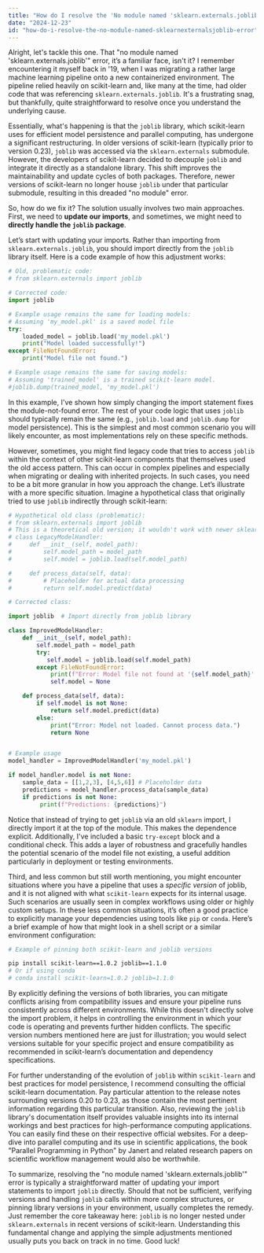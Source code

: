 ```yaml
---
title: "How do I resolve the 'No module named 'sklearn.externals.joblib'' error?"
date: "2024-12-23"
id: "how-do-i-resolve-the-no-module-named-sklearnexternalsjoblib-error"
---
```


Alright, let's tackle this one. That "no module named 'sklearn.externals.joblib'" error, it’s a familiar face, isn't it? I remember encountering it myself back in '19, when I was migrating a rather large machine learning pipeline onto a new containerized environment. The pipeline relied heavily on scikit-learn and, like many at the time, had older code that was referencing `sklearn.externals.joblib`. It's a frustrating snag, but thankfully, quite straightforward to resolve once you understand the underlying cause.

Essentially, what's happening is that the `joblib` library, which scikit-learn uses for efficient model persistence and parallel computing, has undergone a significant restructuring. In older versions of scikit-learn (typically prior to version 0.23), `joblib` was accessed via the `sklearn.externals` submodule. However, the developers of scikit-learn decided to decouple `joblib` and integrate it directly as a standalone library. This shift improves the maintainability and update cycles of both packages. Therefore, newer versions of scikit-learn no longer house `joblib` under that particular submodule, resulting in this dreaded "no module" error.

So, how do we fix it? The solution usually involves two main approaches. First, we need to **update our imports**, and sometimes, we might need to **directly handle the `joblib` package**.

Let’s start with updating your imports. Rather than importing from `sklearn.externals.joblib`, you should import directly from the `joblib` library itself. Here is a code example of how this adjustment works:

```python
# Old, problematic code:
# from sklearn.externals import joblib

# Corrected code:
import joblib

# Example usage remains the same for loading models:
# Assuming 'my_model.pkl' is a saved model file
try:
    loaded_model = joblib.load('my_model.pkl')
    print("Model loaded successfully!")
except FileNotFoundError:
    print("Model file not found.")

# Example usage remains the same for saving models:
# Assuming 'trained_model' is a trained scikit-learn model.
#joblib.dump(trained_model, 'my_model.pkl')
```

In this example, I've shown how simply changing the import statement fixes the module-not-found error. The rest of your code logic that uses `joblib` should typically remain the same (e.g., `joblib.load` and `joblib.dump` for model persistence). This is the simplest and most common scenario you will likely encounter, as most implementations rely on these specific methods.

However, sometimes, you might find legacy code that tries to access `joblib` within the context of other scikit-learn components that themselves used the old access pattern. This can occur in complex pipelines and especially when migrating or dealing with inherited projects. In such cases, you need to be a bit more granular in how you approach the change. Let’s illustrate with a more specific situation. Imagine a hypothetical class that originally tried to use `joblib` indirectly through scikit-learn:

```python
# Hypothetical old class (problematic):
# from sklearn.externals import joblib
# This is a theoretical old version; it wouldn't work with newer sklearn
# class LegacyModelHandler:
#     def __init__(self, model_path):
#         self.model_path = model_path
#         self.model = joblib.load(self.model_path)

#     def process_data(self, data):
#         # Placeholder for actual data processing
#         return self.model.predict(data)

# Corrected class:

import joblib  # Import directly from joblib library

class ImprovedModelHandler:
    def __init__(self, model_path):
        self.model_path = model_path
        try:
           self.model = joblib.load(self.model_path)
        except FileNotFoundError:
            print(f"Error: Model file not found at '{self.model_path}'.")
            self.model = None

    def process_data(self, data):
        if self.model is not None:
            return self.model.predict(data)
        else:
            print("Error: Model not loaded. Cannot process data.")
            return None


# Example usage
model_handler = ImprovedModelHandler('my_model.pkl')

if model_handler.model is not None:
    sample_data = [[1,2,3], [4,5,6]] # Placeholder data
    predictions = model_handler.process_data(sample_data)
    if predictions is not None:
         print(f"Predictions: {predictions}")
```

Notice that instead of trying to get `joblib` via an old `sklearn` import, I directly import it at the top of the module. This makes the dependence explicit. Additionally, I've included a basic `try-except` block and a conditional check. This adds a layer of robustness and gracefully handles the potential scenario of the model file not existing, a useful addition particularly in deployment or testing environments.

Third, and less common but still worth mentioning, you might encounter situations where you have a pipeline that uses a *specific version* of joblib, and it is not aligned with what `scikit-learn` expects for its internal usage. Such scenarios are usually seen in complex workflows using older or highly custom setups. In these less common situations, it’s often a good practice to explicitly manage your dependencies using tools like `pip` or `conda`. Here’s a brief example of how that might look in a shell script or a similar environment configuration:

```bash
# Example of pinning both scikit-learn and joblib versions

pip install scikit-learn==1.0.2 joblib==1.1.0
# Or if using conda
# conda install scikit-learn=1.0.2 joblib=1.1.0
```

By explicitly defining the versions of both libraries, you can mitigate conflicts arising from compatibility issues and ensure your pipeline runs consistently across different environments. While this doesn't directly solve the import problem, it helps in controlling the environment in which your code is operating and prevents further hidden conflicts. The specific version numbers mentioned here are just for illustration; you would select versions suitable for your specific project and ensure compatibility as recommended in scikit-learn’s documentation and dependency specifications.

For further understanding of the evolution of `joblib` within `scikit-learn` and best practices for model persistence, I recommend consulting the official scikit-learn documentation. Pay particular attention to the release notes surrounding versions 0.20 to 0.23, as those contain the most pertinent information regarding this particular transition. Also, reviewing the `joblib` library's documentation itself provides valuable insights into its internal workings and best practices for high-performance computing applications. You can easily find these on their respective official websites. For a deep-dive into parallel computing and its use in scientific applications, the book "Parallel Programming in Python" by Janert and related research papers on scientific workflow management would also be worthwhile.

To summarize, resolving the "no module named 'sklearn.externals.joblib'" error is typically a straightforward matter of updating your import statements to import `joblib` directly. Should that not be sufficient, verifying versions and handling `joblib` calls within more complex structures, or pinning library versions in your environment, usually completes the remedy. Just remember the core takeaway here: `joblib` is no longer nested under `sklearn.externals` in recent versions of scikit-learn. Understanding this fundamental change and applying the simple adjustments mentioned usually puts you back on track in no time. Good luck!
